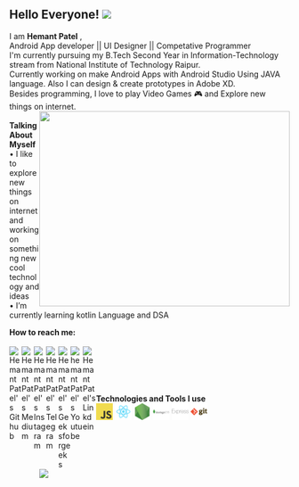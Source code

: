 ## Hello Everyone! <img src="https://user-images.githubusercontent.com/81707452/113471561-d7a88a80-947a-11eb-9966-4f05614a16b5.gif" width="30px">

I am <a href="https://github.com/Hemu43362" style="text-decoration:none;"><b> Hemant Patel</b> </a>,</br>
Android App developer || UI Designer || Competative Programmer </br>
I'm currently pursuing my B.Tech Second Year in Information-Technology stream from National Institute of Technology Raipur.</br>
Currently working on make Android Apps with Android Studio Using JAVA language. Also I can design & create prototypes in Adobe XD.</br>
Besides programming, I love to play Video Games 🎮 and Explore new things on internet.
</br>
<img align="right" height="350px" width="450px" src="https://raw.githubusercontent.com/abhisheknaiidu/abhisheknaiidu/master/code.gif"/>
</br>
<b>Talking About Myself</b></br>
•  I like to explore new things on internet and working on something new cool technology and ideas 
</br>
•  I’m currently learning kotlin Language and DSA</br>
<!--
•  I’m currently looking to collaborate in <a href="https://github.com/Gautam-Arora24/bloodInNeed-frontend">Blood In Need</a></br>
•  Fun fact: I can sleep for 12 hours straight</br>
•  I'm always open to have a chit-chat with you :) </br>
-->
<b>How to reach me:</b> 
</br>
</br>
<a href="https://github.com/Hemu43362">
  <img align="left" alt="Hemant Patel's Github" width="22px" src="https://cdn.jsdelivr.net/npm/simple-icons@v3/icons/github.svg" />
</a>
<a href="https://hemant-patel.medium.com/">
  <img align="left" alt="Hemant Patel's Medium" width="22px" height src="https://svgshare.com/i/VjH.svg" />
</a>
<a href="https://instagram.com/hemantp4tel/">
  <img align="left" alt="Hemant Patel's Instagram" width="22px" src="https://svgshare.com/i/Vj7.svg" />
</a>
<a href="https://t.me/HemantP4tel">
  <img align="left" alt="Hemant Patel's Telegram" width="22px" src="https://svgshare.com/i/Vk8.svg" />
</a>
<a href="https://auth.geeksforgeeks.org/user/hemu4462/">
  <img align="left" alt="Hemant Patel's Geeksforgeeks" width="22px" src="https://svgshare.com/i/VkL.svg" />
</a>
<a href="https://stackoverflow.com/users/14763057/hemant-patel">
  <img align="left" alt="hemant Patel's Youtube" width="22px" src="https://user-images.githubusercontent.com/81707452/113473002-68379880-9484-11eb-810c-a3b9839d487f.png"/>
</a>
<a href="https://www.linkedin.com/in/hemant-patel-android-app-developer/">
  <img align="left" alt="Hemant Patel's Linkdein" width="24px" src="https://user-images.githubusercontent.com/81707452/113472651-3e7d7200-9482-11eb-8963-de30ca06641d.png" />  
</a>
</br>
<br/>
</br>
<br/>
<b>Technologies and Tools I use</b></br>
<img height ="30px" width="30px" src="https://raw.githubusercontent.com/github/explore/80688e429a7d4ef2fca1e82350fe8e3517d3494d/topics/javascript/javascript.png"/>
<img height ="30px" width="30px" src="https://raw.githubusercontent.com/github/explore/80688e429a7d4ef2fca1e82350fe8e3517d3494d/topics/react/react.png"/>
<img height ="30px" width="30px" src="https://raw.githubusercontent.com/github/explore/80688e429a7d4ef2fca1e82350fe8e3517d3494d/topics/nodejs/nodejs.png"/>
<img height ="30px" width="30px" src="https://raw.githubusercontent.com/github/explore/80688e429a7d4ef2fca1e82350fe8e3517d3494d/topics/mongodb/mongodb.png"/>
<img height ="30px" width="30px" src="https://raw.githubusercontent.com/github/explore/80688e429a7d4ef2fca1e82350fe8e3517d3494d/topics/express/express.png"/>
<img height ="30px" width="30px" src="https://raw.githubusercontent.com/github/explore/80688e429a7d4ef2fca1e82350fe8e3517d3494d/topics/git/git.png"/>
</br>
</br>
<img align="right" height="auto" width="450px" src="https://github-readme-stats.vercel.app/api?username=Hemu43362&&show_icons=true&title_color=ffffff&icon_color=00B2DF&text_color=daf7dc&bg_color=003140"/>
